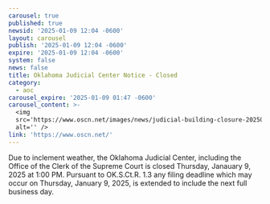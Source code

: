 ```yaml
---
carousel: true
published: true
newsid: '2025-01-09 12:04 -0600'
layout: carousel
publish: '2025-01-09 12:04 -0600'
expire: '2025-01-09 12:04 -0600'
system: false
news: false
title: Oklahoma Judicial Center Notice - Closed
category:
  - aoc
carousel_expire: '2025-01-09 01:47 -0600'
carousel_content: >-
  <img
  src='https://www.oscn.net/images/news/judicial-building-closure-20250109.jpg'
  alt='' />
link: 'https://www.oscn.net/'
---
```

Due to inclement weather, the Oklahoma Judicial Center, including the Office of the Clerk of the Supreme Court is closed Thursday, Janauary 9, 2025 at 1:00 PM. Pursuant to OK.S.Ct.R. 1.3 any filing deadline which may occur on Thursday, January 9, 2025, is extended to include the next full business day.
